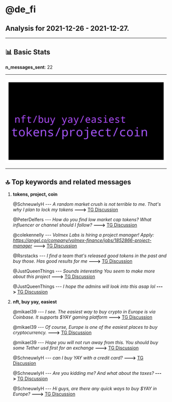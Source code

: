 # **@de_fi**
 ## Analysis for **2021-12-26** - **2021-12-27**.

---

## 📊 **Basic Stats**

**n_messages_sent**: 22

---
![wordcloud](de_fi_1Days_wordcloud.png)

---


## 🔝 **Top keywords and related messages**

1. **tokens, project, coin**

    @SchneuwlyH --- *A random market crush is not terrible to me. That's why I plan to lock my tokens* **--->** [TG Discussion](https://t.me/de_fi/232536)

    @PeterDelfers --- *How do you find low market cap tokens? What influencer or channel should I follow?* **--->** [TG Discussion](https://t.me/de_fi/232499)

    @colekennelly --- *Volmex Labs is hiring a project manager! Apply: https://angel.co/company/volmex-finance/jobs/1852866-project-manager* **--->** [TG Discussion](https://t.me/de_fi/232510)

    @Rsrstacks --- *I find a team that's released good tokens in the past and buy those. Has good results for me* **--->** [TG Discussion](https://t.me/de_fi/232500)

    @JustQueenThings --- *Sounds interesting  You seem to make more about this project* **--->** [TG Discussion](https://t.me/de_fi/232461)

    @JustQueenThings --- *I hope the admins will look into this asap lol* **--->** [TG Discussion](https://t.me/de_fi/232455)

2. **nft, buy yay, easiest**

    @mikael39 --- *I see. The easiest way to buy crypto in Europe is via Coinbase. It supports $YAY gaming platform* **--->** [TG Discussion](https://t.me/de_fi/232537)

    @mikael39 --- *Of course, Europe is one of the easiest places to buy cryptocurrency.* **--->** [TG Discussion](https://t.me/de_fi/232531)

    @mikael39 --- *Hope you will not run away from this. You should buy some Tether usd first for an exchange* **--->** [TG Discussion](https://t.me/de_fi/232539)

    @SchneuwlyH --- *can I buy YAY with a credit card?* **--->** [TG Discussion](https://t.me/de_fi/232538)

    @SchneuwlyH --- *Are you kidding me? And what about the taxes?* **--->** [TG Discussion](https://t.me/de_fi/232532)

    @SchneuwlyH --- *Hi guys, are there any quick ways to buy $YAY in Europe?* **--->** [TG Discussion](https://t.me/de_fi/232530)

